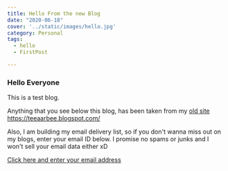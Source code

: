 ```yaml
---
title: Hello From the new Blog
date: "2020-06-18"
cover: '../static/images/hello.jpg'
category: Personal
tags:
  - hello
  - FirstPost

---
```


### Hello Everyone

This is a test blog.

Anything that you see below this blog, has been taken from my [old site](https://teeaarbee.blogspot.com/)
https://teeaarbee.blogspot.com/

Also, I am building my email delivery list, so if you don't wanna miss out on my blogs, enter your email ID below. I promise no spams or junks and I won't sell your email data either xD

[Click here and enter your email address](https://www.teeaarbee.com/#blog)

 


 
